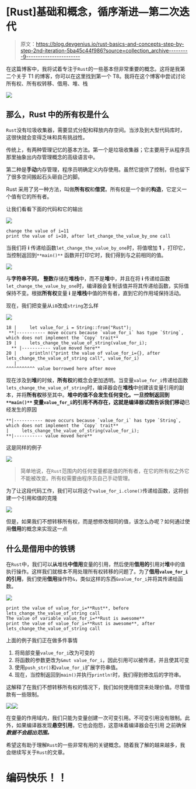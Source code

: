 # [Rust]基础和概念，循序渐进—第二次迭代

> 原文：<https://blog.devgenius.io/rust-basics-and-concepts-step-by-step-2nd-iteration-5ba45c44f986?source=collection_archive---------9----------------------->

在这篇博客中，我将试着专注于`Rust`的一些基本但非常重要的概念。这将是我第二个关于 T1 的博客，你可以在这里找到第一个 T8。我将在这个博客中尝试讨论所有权、所有权转移、借用、堆、栈

![](img/71aaac7382d9bd1b9a91124106da4867.png)

## 那么，Rust 中的所有权是什么

`Rust`没有垃圾收集器，需要显式分配和释放内存空间。当涉及到大型代码库时，这很快就会变得乏味和具有挑战性。

传统上，有两种管理记忆的基本方法。第一个是垃圾收集器；它主要用于从程序员那里抽象出内存管理概念的高级语言中。

第二种是**手动**内存管理，程序员明确定义内存使用。虽然它提供了控制，但也留下了很多空间搬起石头砸自己的脚。

Rust 采用了另一种方法，叫做**所有权**和**借贷**。所有权是一个新的**构造**，它定义一个值有它的所有者。

让我们看看下面的代码和它的输出

![](img/7bf4def1c95d72fcc70a077356d52cb8.png)

```
change the value of i=11
print the value of i=10, after let_change_the_value_by_one call
```

当我们将 **i** 传递给函数`let_change_the_value_by_one`时，将值增加 **1** ，打印它，当控制返回到`**main()**` 函数并打印它时，我们得到与之前相同的值。

![](img/bb2e0ca2dfcc9f09a53f390fb16e7374.png)

与**字符串不同，** **整数**存储在**堆栈**中，而不是**堆**中，并且在将 **i** 传递给函数`let_change_the_value_by_one`时，编译器会复制该值并将其传递给函数，实际值保持不变。根据**所有权**变量 **i** 是**堆栈**中值的所有者，直到它的作用域保持活动。

现在，我们把变量从`i8`改成`string`怎么样

![](img/3af48ef8aaa33cf15ff8d93445d542bc.png)

```
18 |     let value_for_i = String::from("Rust");
 **|----------- move occurs because `value_for_i` has type `String`, which does not implement the `Copy` trait**
19 |     lets_change_the_value_of_string(value_for_i);
  ** |----------- value moved here**
20 |     println!("print the value of value_for_i={}, after lets_change_the_value_of_string call", value_for_i)
   |                                                                                               ^^^^^^^^^^^ value borrowed here after move
```

现在涉及到**堆**的时候，**所有权**的概念会更加透明。当变量`value_for_i`传递给函数`lets_change_the_value_of_string`时，编译器会在**堆栈**中创建该变量引用的副本，并将**所有权**移至其中。**堆中的值不会发生任何变化。**一旦控制返回到`**main()**` 变量`value_for_i`的引用不再存在，这就是编译器试图告诉我们**移动**已经发生的原因

```
**|----------- move occurs because `value_for_i` has type `String`, which does not implement the `Copy` trait**
|     lets_change_the_value_of_string(value_for_i);
**|----------- value moved here**
```

这是同样的例子

![](img/85cbb64154959f73abb5970e9110b854.png)

> 简单地说，在`Rust`范围内的任何变量都是值的所有者，在它的所有权之外它不能被改变。所有权需要由程序员自己手动管理。

为了让这段代码工作，我们可以将这个`value_for_i.clone()`传递给函数，这将创建一个引用和值的克隆

![](img/288f021f92e525611c8c96c94aee8cfe.png)

但是，如果我们不想转移所有权，而是想修改相同的值，该怎么办呢？如何通过使用**借用**的概念来实现这一点

## 什么是**借用**中的铁锈

在`Rust`中，我们可以**从**堆栈**中借用**变量的引用，然后使用**借用的**引用对**堆**中的值执行操作。这样我们就根本不用处理所有权转移的问题了。为了**借用`value_for_i`的引用**，我们使用**借用**操作符`&`，类似这样的东西`&value_for_i`并将其传递给函数。

![](img/f28d7240f016cde5a0fd311dd26b6001.png)

```
print the value of value_for_i=**Rust**, before lets_change_the_value_of_string call
The value of variable value_for_i=**Rust is awesome**
print the value of value_for_i=**Rust is awesome**, after lets_change_the_value_of_string call
```

上面的例子我们正在做多件事情

1.  将局部变量`value_for_i`改为可变的
2.  将函数的参数更改为`&mut value_for_i`，因此引用可以被传递，并且使其可变
3.  使用`push_str()`和`value_for_i`扩展字符串值。
4.  现在，当控制返回到`main()`并执行`println!`时，我们得到修改后的字符串。

这解释了在我们不想转移所有权的情况下，我们如何使用借贷来处理价值。尽管借款有一些限制。

![](img/9bf87edb5c7ad771c84e7dc70c45066d.png)![](img/9e5d21810572c6d389c287e3a691dbe4.png)

在变量的作用域内，我们只能为变量创建一次可变引用。不可变引用没有限制。此外，如果编译器发现**悬空引用**，它也会抱怨，这意味着编译器会在引用 之前确保 ***数据不会超出范围。***

希望这有助于理解`Rust`的一些非常有用的关键概念。随着我了解的越来越多，我会继续写关于`Rust`的文章。

# 编码快乐！！